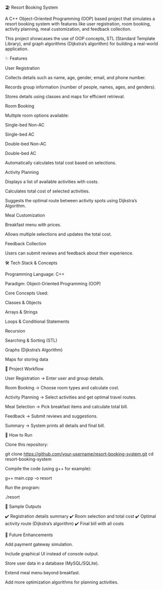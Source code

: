 🏖️ Resort Booking System

A C++ Object-Oriented Programming (OOP) based project that simulates a resort booking system with features like user registration, room booking, activity planning, meal customization, and feedback collection.

This project showcases the use of OOP concepts, STL (Standard Template Library), and graph algorithms (Dijkstra’s algorithm) for building a real-world application.

✨ Features

User Registration

Collects details such as name, age, gender, email, and phone number.

Records group information (number of people, names, ages, and genders).

Stores details using classes and maps for efficient retrieval.

Room Booking

Multiple room options available:

Single-bed Non-AC

Single-bed AC

Double-bed Non-AC

Double-bed AC

Automatically calculates total cost based on selections.

Activity Planning

Displays a list of available activities with costs.

Calculates total cost of selected activities.

Suggests the optimal route between activity spots using Dijkstra’s Algorithm.

Meal Customization

Breakfast menu with prices.

Allows multiple selections and updates the total cost.

Feedback Collection

Users can submit reviews and feedback about their experience.

🛠️ Tech Stack & Concepts

Programming Language: C++

Paradigm: Object-Oriented Programming (OOP)

Core Concepts Used:

Classes & Objects

Arrays & Strings

Loops & Conditional Statements

Recursion

Searching & Sorting (STL)

Graphs (Dijkstra’s Algorithm)

Maps for storing data

📂 Project Workflow

User Registration → Enter user and group details.

Room Booking → Choose room types and calculate cost.

Activity Planning → Select activities and get optimal travel routes.

Meal Selection → Pick breakfast items and calculate total bill.

Feedback → Submit reviews and suggestions.

Summary → System prints all details and final bill.

🚀 How to Run

Clone this repository:

git clone https://github.com/your-username/resort-booking-system.git
cd resort-booking-system


Compile the code (using g++ for example):

g++ main.cpp -o resort


Run the program:

./resort

📸 Sample Outputs

✔️ Registration details summary
✔️ Room selection and total cost
✔️ Optimal activity route (Dijkstra’s algorithm)
✔️ Final bill with all costs

📝 Future Enhancements

Add payment gateway simulation.

Include graphical UI instead of console output.

Store user data in a database (MySQL/SQLite).

Extend meal menu beyond breakfast.

Add more optimization algorithms for planning activities.
